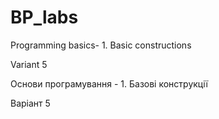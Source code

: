 # BP_labs
Programming basics- 1. Basic constructions

Variant 5

Основи програмування - 1. Базові конструкції

Варіант 5

